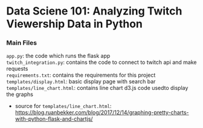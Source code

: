 # Data Sciene 101: Analyzing Twitch Viewership Data in Python

### Main Files 
`app.py`: the code which runs the flask app  
`twitch_integration.py`: contains the code to connect to twitch api and make requests  
`requirements.txt`: contains the requirements for this project  
`templates/display.html`: basic display page with search bar  
`templates/line_chart.html`: contains line chart d3.js code usedto display the graphs   
- source for `templates/line_chart.html`: https://blog.ruanbekker.com/blog/2017/12/14/graphing-pretty-charts-with-python-flask-and-chartjs/
